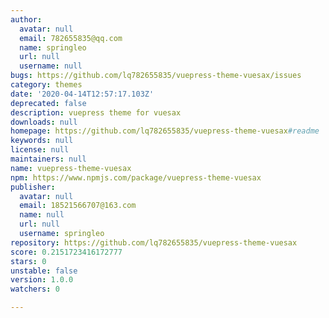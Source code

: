 ```yaml
---
author:
  avatar: null
  email: 782655835@qq.com
  name: springleo
  url: null
  username: null
bugs: https://github.com/lq782655835/vuepress-theme-vuesax/issues
category: themes
date: '2020-04-14T12:57:17.103Z'
deprecated: false
description: vuepress theme for vuesax
downloads: null
homepage: https://github.com/lq782655835/vuepress-theme-vuesax#readme
keywords: null
license: null
maintainers: null
name: vuepress-theme-vuesax
npm: https://www.npmjs.com/package/vuepress-theme-vuesax
publisher:
  avatar: null
  email: 18521566707@163.com
  name: null
  url: null
  username: springleo
repository: https://github.com/lq782655835/vuepress-theme-vuesax
score: 0.2151723416172777
stars: 0
unstable: false
version: 1.0.0
watchers: 0

---
```



